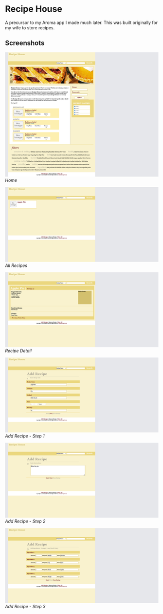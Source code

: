 # Recipe House

A precursor to my Aroma app I made much later. This was built originally for my wife to store recipes.

## Screenshots

![Home](/screenshots/home.png)
_Home_

![All Recipes](/screenshots/all-recipes.png)
_All Recipes_

![Recipe Detail](/screenshots/recipe-detail.png)
_Recipe Detail_

![Add Recipe - Step 1](/screenshots/add-recipe-1.png)
_Add Recipe - Step 1_

![Add Recipe - Step 2](/screenshots/add-recipe-2.png)
_Add Recipe - Step 2_

![Add Recipe - Step 3](/screenshots/add-recipe-3.png)
_Add Recipe - Step 3_

